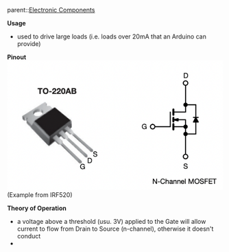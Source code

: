 parent::[Electronic Components](Electronic%20Components.md)

**Usage**
- used to drive large loads (i.e. loads over 20mA that an Arduino can provide)

**Pinout**
![Pasted image 20221007171631](Personal%20Folders/that_marouk_ish/attachments/Pasted%20image%2020221007171631.png)
(Example from IRF520)

**Theory of Operation**
- a voltage above a threshold (usu. 3V) applied to the Gate will allow current to flow from Drain to Source (n-channel), otherwise it doesn't conduct
- 

